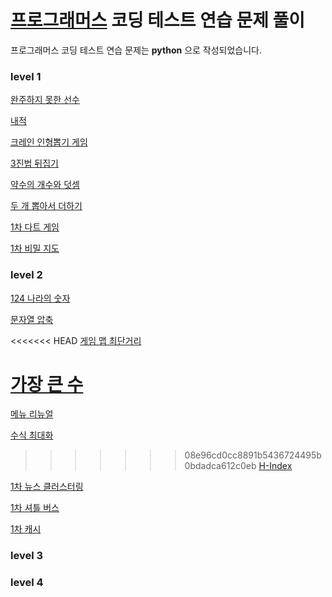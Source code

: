 # [프로그래머스](https://programmers.co.kr/) 코딩 테스트 연습 문제 풀이

프로그래머스 코딩 테스트 연습 문제는 **python** 으로 작성되었습니다.

### level 1
[완주하지 못한 선수](level1/완주하지-못한-선수.py)

[내적](level1/내적.py)

[크레인 인형뽑기 게임](level1/크레인-인형뽑기-게임.py)

[3진법 뒤집기](level1/3진법-뒤집기.py)

[약수의 개수와 덧셈](level1/약수의-개수와-덧셈.py)

[두 개 뽑아서 더하기](level1/두-개-뽑아서-더하기.py)

[1차 다트 게임](level1/[1차]-다트-게임.py)

[1차 비밀 지도](level1/[1차]-비밀지도.py)

### level 2

[124 나라의 숫자](level2/124-나라의-숫자.py)

[문자열 압축](level2/문자열-압축.py)


<<<<<<< HEAD
[게임 맵 최단거리](level2/게임-맵-최단거리.py)

[가장 큰 수](level2/가장-큰-수.py)
=======
[메뉴 리뉴얼](level2/메뉴-리뉴얼.py)

[수식 최대화](level2/수식-최대화.py)
>>>>>>> 08e96cd0cc8891b5436724495b0bdadca612c0eb
[H-Index](level2/H-Index.py)

[1차 뉴스 클러스터링](level2/[1차]-뉴스-클러스터링.py)

[1차 셔틀 버스](level2/[1차]-셔틀버스.py)

[1차 캐시](level2/[1차]-캐세.py)

### level 3

### level 4
